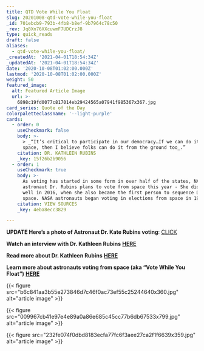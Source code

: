 ```yaml
---
title: QTD Vote While You Float
slug: 20201008-qtd-vote-while-you-float
_id: 701ebcb9-793b-4fb8-b8ef-9b7964c78c50
_rev: Jq8Xn76XXcuwmF7UDCrzJ8
type: quick_reads
draft: false
aliases:
  - qtd-vote-while-you-float/
_createdAt: '2021-04-01T18:54:34Z'
_updatedAt: '2021-04-01T18:54:34Z'
date: '2020-10-08T01:02:00.000Z'
lastmod: '2020-10-08T01:02:00.000Z'
weight: 50
featured_image:
  alt: Featured Article Image
  url: >-
    6898c19fd0077c817014eb29424565a07941f985367x367.jpg
card_series: Quote of the Day
colorpaletteclassname: '--light-purple'
cards:
  - order: 0
    useCheckmark: false
    body: >-
      > _“It’s critical to participate in our democracy…If we can do it from
      space, then I believe folks can do it from the ground too_.”
    citation: DR. KATHLEEN RUBINS
    _key: 15f26b2b9056
  - order: 1
    useCheckmark: true
    body: >-
      As voting has started in some form in over half of the states, NASA
      astronaut Dr. Rubins plans to vote from space this year - She did so as
      well in 2016, when she also became the first person to sequence DNA in
      space. NASA astronauts began voting in elections from space in 1997.
    citation: VIEW SOURCES
    _key: 4eba8ecc3829

---
```

****UPDATE** Here’s a photo of Astronaut Dr. Kate Rubins voting**: [CLICK](https://twitter.com/NASA_Astronauts/status/1319375479669846017/photo/1)

**Watch an interview with Dr. Kathleen Rubins** [**HERE**](https://www.youtube.com/watch?v=D8BtlOcdeBo&amp)

**Read more about Dr. Kathleen Rubins** [**HERE**](https://www.nasa.gov/sites/default/files/atoms/files/rubins-k.pdf)

**Learn more about astronauts voting from space (aka “Vote While You Float”)** [**HERE**](https://www.nasa.gov/feature/astronauts-to-vote-in-space)

{{< figure src="b6c841aa3b55e273846d7c46f0ac73ef55c25244640x360.jpg" alt="article image" >}}

{{< figure src="009967cb41e97e4e89a0a86e685c45cc77b6db67533x799.jpg" alt="article image" >}}

{{< figure src="232fe074f0dbd8183ecfa77fc6f3aee27ca2f1f6639x359.jpg" alt="article image" >}}